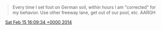 > Every time I set foot on German soil, within hours I am "corrected" for my behavior\. Use other freeway lane, get out of our pool, etc\. AARGH

<img src="../../media/tweet.ico" width="12" /> [Sat Feb 15 16:09:34 +0000 2014](https://twitter.com/DromerDenker/status/434721155002691584)